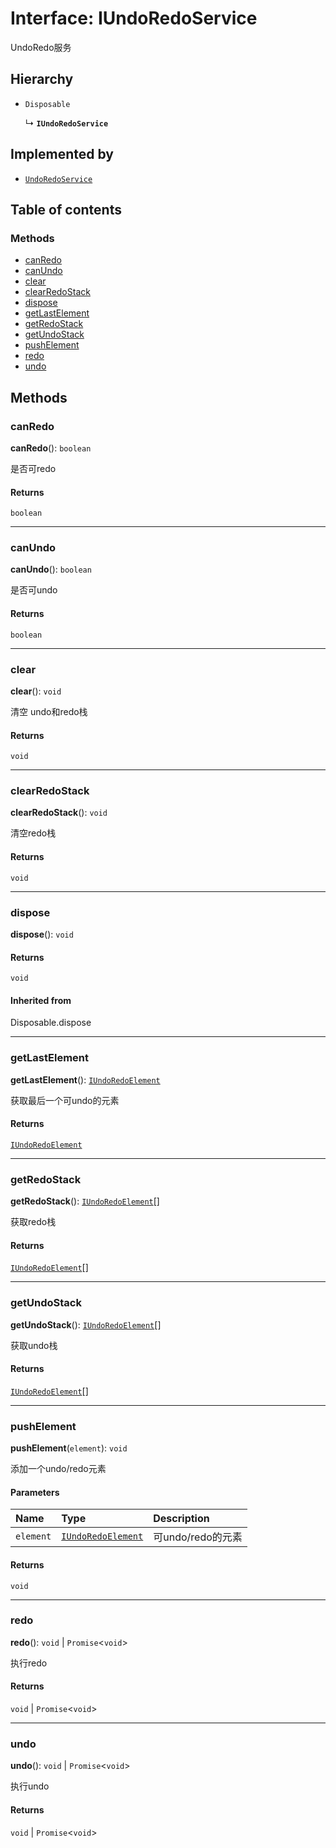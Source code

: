 # Interface: IUndoRedoService

UndoRedo服务

## Hierarchy

* `Disposable`

  ↳ **`IUndoRedoService`**

## Implemented by

* [`UndoRedoService`](/auto-docs/fixed-history-plugin/classes/UndoRedoService.md)

## Table of contents

### Methods

* [canRedo](/auto-docs/fixed-history-plugin/interfaces/IUndoRedoService.md#canredo)
* [canUndo](/auto-docs/fixed-history-plugin/interfaces/IUndoRedoService.md#canundo)
* [clear](/auto-docs/fixed-history-plugin/interfaces/IUndoRedoService.md#clear)
* [clearRedoStack](/auto-docs/fixed-history-plugin/interfaces/IUndoRedoService.md#clearredostack)
* [dispose](/auto-docs/fixed-history-plugin/interfaces/IUndoRedoService.md#dispose)
* [getLastElement](/auto-docs/fixed-history-plugin/interfaces/IUndoRedoService.md#getlastelement)
* [getRedoStack](/auto-docs/fixed-history-plugin/interfaces/IUndoRedoService.md#getredostack)
* [getUndoStack](/auto-docs/fixed-history-plugin/interfaces/IUndoRedoService.md#getundostack)
* [pushElement](/auto-docs/fixed-history-plugin/interfaces/IUndoRedoService.md#pushelement)
* [redo](/auto-docs/fixed-history-plugin/interfaces/IUndoRedoService.md#redo)
* [undo](/auto-docs/fixed-history-plugin/interfaces/IUndoRedoService.md#undo)

## Methods

### canRedo

**canRedo**(): `boolean`

是否可redo

#### Returns

`boolean`

***

### canUndo

**canUndo**(): `boolean`

是否可undo

#### Returns

`boolean`

***

### clear

**clear**(): `void`

清空 undo和redo栈

#### Returns

`void`

***

### clearRedoStack

**clearRedoStack**(): `void`

清空redo栈

#### Returns

`void`

***

### dispose

**dispose**(): `void`

#### Returns

`void`

#### Inherited from

Disposable.dispose

***

### getLastElement

**getLastElement**(): [`IUndoRedoElement`](/auto-docs/fixed-history-plugin/interfaces/IUndoRedoElement.md)

获取最后一个可undo的元素

#### Returns

[`IUndoRedoElement`](/auto-docs/fixed-history-plugin/interfaces/IUndoRedoElement.md)

***

### getRedoStack

**getRedoStack**(): [`IUndoRedoElement`](/auto-docs/fixed-history-plugin/interfaces/IUndoRedoElement.md)\[]

获取redo栈

#### Returns

[`IUndoRedoElement`](/auto-docs/fixed-history-plugin/interfaces/IUndoRedoElement.md)\[]

***

### getUndoStack

**getUndoStack**(): [`IUndoRedoElement`](/auto-docs/fixed-history-plugin/interfaces/IUndoRedoElement.md)\[]

获取undo栈

#### Returns

[`IUndoRedoElement`](/auto-docs/fixed-history-plugin/interfaces/IUndoRedoElement.md)\[]

***

### pushElement

**pushElement**(`element`): `void`

添加一个undo/redo元素

#### Parameters

| Name | Type | Description |
| :------ | :------ | :------ |
| `element` | [`IUndoRedoElement`](/auto-docs/fixed-history-plugin/interfaces/IUndoRedoElement.md) | 可undo/redo的元素 |

#### Returns

`void`

***

### redo

**redo**(): `void` | `Promise`<`void`>

执行redo

#### Returns

`void` | `Promise`<`void`>

***

### undo

**undo**(): `void` | `Promise`<`void`>

执行undo

#### Returns

`void` | `Promise`<`void`>

